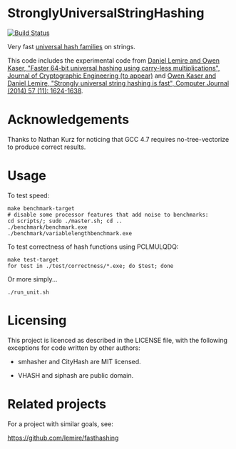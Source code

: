 StronglyUniversalStringHashing
==============================
[![Build Status](https://travis-ci.org/lemire/StronglyUniversalStringHashing.png)](https://travis-ci.org/lemire/StronglyUniversalStringHashing)

Very fast [universal hash
families](https://en.wikipedia.org/wiki/Universal_hashing) on strings.

This code includes the experimental code from [Daniel Lemire and Owen
Kaser, "Faster 64-bit universal hashing using carry-less
multiplications", Journal of Cryptographic Engineering (to
appear)](http://arxiv.org/abs/1503.03465) and [Owen Kaser and Daniel
Lemire, "Strongly universal string hashing is fast", Computer Journal
(2014) 57 (11): 1624-1638](http://arxiv.org/abs/1202.4961).

Acknowledgements
==================

Thanks to Nathan Kurz for noticing that GCC 4.7 requires
no-tree-vectorize to produce correct results.

Usage
======

To test speed:

    make benchmark-target
    # disable some processor features that add noise to benchmarks:
    cd scripts/; sudo ./master.sh; cd ..
    ./benchmark/benchmark.exe
    ./benchmark/variablelengthbenchmark.exe

To test correctness of hash functions using PCLMULQDQ:

    make test-target
    for test in ./test/correctness/*.exe; do $test; done

Or more simply...

    ./run_unit.sh



Licensing
==========

This project is licenced as described in the LICENSE file, with the
following exceptions for code written by other authors:

  * smhasher and CityHash are MIT licensed.

  * VHASH and siphash are public domain.

Related projects
=================

For a project with similar goals, see:

https://github.com/lemire/fasthashing
